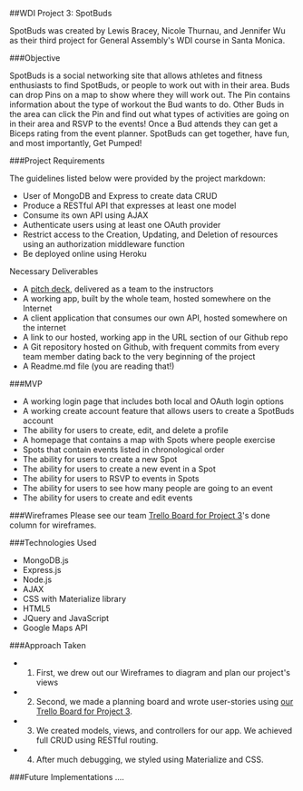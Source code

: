 ##WDI Project 3: SpotBuds

SpotBuds was created by Lewis Bracey, Nicole Thurnau, and Jennifer Wu as their third project for General Assembly's WDI course in Santa Monica.

###Objective

<insert link> SpotBuds is a social networking site that allows athletes and fitness enthusiasts to find SpotBuds, or people to work out with in their area. Buds can drop Pins on a map to show where they will work out. The Pin contains information about the type of workout the Bud wants to do. Other Buds in the area can click the Pin and find out what types of activities are going on in their area and RSVP to the events! Once a Bud attends they can get a Biceps rating from the event planner. SpotBuds can get together, have fun, and most importantly, Get Pumped!

###Project Requirements

The guidelines listed below were provided by the project markdown:

- User of MongoDB and Express to create data CRUD
- Produce a RESTful API that expresses at least one model
- Consume its own API using AJAX
- Authenticate users using at least one OAuth provider
- Restrict access to the Creation, Updating, and Deletion of resources using an authorization middleware function
- Be deployed online using Heroku

Necessary Deliverables

- A [pitch deck](https://www.evernote.com/shard/s172/sh/63cb39a2-8ccd-4481-8820-86b7f269454d/51ab7a70b0aa0ab124fae56fb3964227), delivered as a team to the instructors
- A working app, built by the whole team, hosted somewhere on the Internet
- A client application that consumes our own API, hosted somewhere on the internet
- A link to our hosted, working app in the URL section of our Github repo
- A Git repository hosted on Github, with frequent commits from every team member dating back to the very beginning of the project
- A Readme.md file (you are reading that!)

###MVP
- A working login page that includes both local and OAuth login options
- A working create account feature that allows users to create a SpotBuds account
- The ability for users to create, edit, and delete a profile
- A homepage that contains a map with Spots where people exercise
- Spots that contain events listed in chronological order
- The ability for users to create a new Spot
- The ability for users to create a new event in a Spot
- The ability for users to RSVP to events in Spots
- The ability for users to see how many people are going to an event
- The ability for users to create and edit events

###Wireframes
Please see our team [Trello Board for Project 3](https://trello.com/b/lAAZSSCb/wdi-project-3)'s done column for wireframes.

###Technologies Used
- MongoDB.js
- Express.js
- Node.js
- AJAX
- CSS with Materialize library
- HTML5
- JQuery and JavaScript
- Google Maps API

###Approach Taken

- 1) First, we drew out our Wireframes to diagram and plan our project's views
- 2) Second, we made a planning board and wrote user-stories using [our Trello Board for Project 3](https://trello.com/b/lAAZSSCb/wdi-project-3).
- 3) We created models, views, and controllers for our app. We achieved full CRUD using RESTful routing.
- 4) After much debugging, we styled using Materialize and CSS.

###Future Implementations
....
